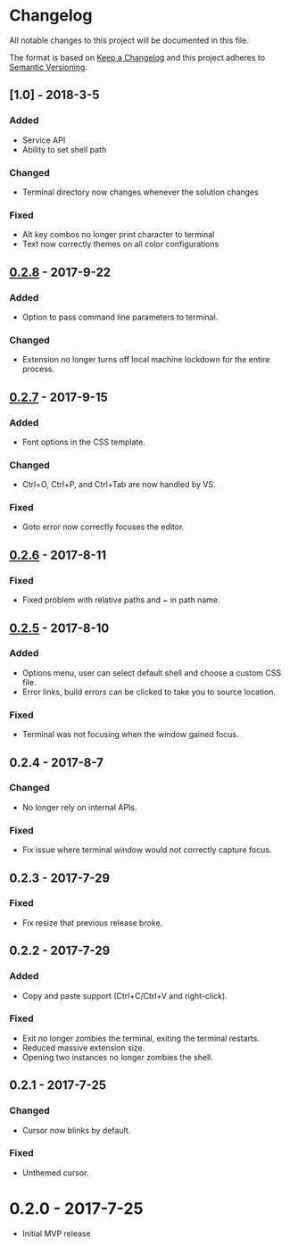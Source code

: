 # Changelog
All notable changes to this project will be documented in this file.

The format is based on [Keep a Changelog](http://keepachangelog.com/en/1.0.0/)
and this project adheres to [Semantic Versioning](http://semver.org/spec/v2.0.0.html).

## [1.0] - 2018-3-5
### Added
- Service API
- Ability to set shell path

### Changed
- Terminal directory now changes whenever the solution changes

### Fixed
- Alt key combos no longer print character to terminal
- Text now correctly themes on all color configurations

## [0.2.8] - 2017-9-22
### Added
- Option to pass command line parameters to terminal.

### Changed
- Extension no longer turns off local machine lockdown for the entire process.

## [0.2.7] - 2017-9-15
### Added
- Font options in the CSS template.

### Changed
- Ctrl+O, Ctrl+P, and Ctrl+Tab are now handled by VS.

### Fixed
- Goto error now correctly focuses the editor.

## [0.2.6] - 2017-8-11
### Fixed
- Fixed problem with relative paths and ~ in path name.

## [0.2.5] - 2017-8-10
### Added
- Options menu, user can select default shell and choose a custom CSS file.
- Error links, build errors can be clicked to take you to source location.

### Fixed
- Terminal was not focusing when the window gained focus.

## 0.2.4 - 2017-8-7
### Changed
- No longer rely on internal APIs.

### Fixed
- Fix issue where terminal window would not correctly capture focus.

## 0.2.3 - 2017-7-29
### Fixed
- Fix resize that previous release broke.

## 0.2.2 - 2017-7-29
### Added
- Copy and paste support (Ctrl+C/Ctrl+V and right-click).

### Fixed
- Exit no longer zombies the terminal, exiting the terminal restarts.
- Reduced massive extension size.
- Opening two instances no longer zombies the shell.

## 0.2.1 - 2017-7-25
### Changed
- Cursor now blinks by default.

### Fixed
- Unthemed cursor.

# 0.2.0 - 2017-7-25
- Initial MVP release


[Unreleased]: https://github.com/Microsoft/WhackWhackTerminal/compare/v0.2.8...HEAD
[0.2.8]:https://github.com/Microsoft/WhackWhackTerminal/compare/v0.2.7...v0.2.8
[0.2.7]:https://github.com/Microsoft/WhackWhackTerminal/compare/v0.2.6...v0.2.7
[0.2.6]:https://github.com/Microsoft/WhackWhackTerminal/compare/v0.2.5...v0.2.6
[0.2.5]:https://github.com/Microsoft/WhackWhackTerminal/compare/v0.2.4...v0.2.5